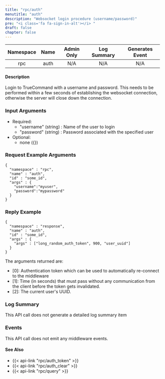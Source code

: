 ```yaml
---
title: "rpc/auth"
menutitle: "auth"
description: "Websocket login procedure (username/password)"
pre: "<i class='fa fa-sign-in-alt'></i>	"
draft: false
chapter: false
---
```


| Namespace | Name | Admin Only | Log Summary | Generates Event |
|:----------------:|:--------:|:--------:|:--------:|:--------:|
| rpc | auth | N/A | N/A | N/A |

#### Description
Login to TrueCommand with a username and password. This needs to be performed within a few seconds of establishing the websocket connection, otherwise the server will close down the connection.

### Input Arguments
* Required:
   * "username" (string) : Name of the user to login
   * "password" (string) : Password associated with the specified user
* Optional:
   * none ({})


### Request Example Arguments
```
{
  "namespace" : "rpc",
  "name" : "auth",
  "id" : "some_id",
  "args" : {
    "username":"myuser",
    "password":"mypassword"
  }
}
```

### Reply Example
```
{
  "namespace" : "response",
  "name" : "auth",
  "id" : "some_id",
  "args" : {
    "args" : ["long_random_auth_token", 900, "user_uuid"]
  }
}
```
The arguments returned are:
   * [0]: Authentication token which can be used to automatically re-connect to the middleware
   * [1]: Time (in seconds) that must pass without any communication from the client before the token gets invalidated.
   * [2]: The current user's UUID.

### Log Summary
This API call does not generate a detailed log summary item

### Events
This API call does not emit any middleware events.

#### See Also
* {{< api-link "rpc/auth_token" >}}
* {{< api-link "rpc/auth_clear" >}}
* {{< api-link "rpc/query" >}}
